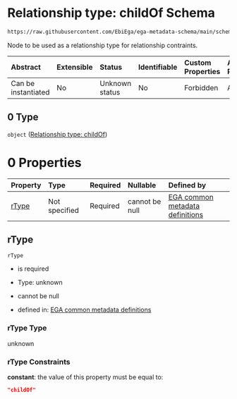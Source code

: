 # Relationship type: childOf Schema

```txt
https://raw.githubusercontent.com/EbiEga/ega-metadata-schema/main/schemas/EGA.policy.json#/properties/policyRelationships/items/allOf/1/anyOf/2/allOf/0/anyOf/0
```

Node to be used as a relationship type for relationship contraints.

| Abstract            | Extensible | Status         | Identifiable | Custom Properties | Additional Properties | Access Restrictions | Defined In                                                                   |
| :------------------ | :--------- | :------------- | :----------- | :---------------- | :-------------------- | :------------------ | :--------------------------------------------------------------------------- |
| Can be instantiated | No         | Unknown status | No           | Forbidden         | Allowed               | none                | [EGA.policy.json\*](../../../schemas/EGA.policy.json "open original schema") |

## 0 Type

`object` ([Relationship type: childOf](ega-4-defs-relationship-type-childof.md))

# 0 Properties

| Property        | Type          | Required | Nullable       | Defined by                                                                                                                                                                                                                               |
| :-------------- | :------------ | :------- | :------------- | :--------------------------------------------------------------------------------------------------------------------------------------------------------------------------------------------------------------------------------------- |
| [rType](#rtype) | Not specified | Required | cannot be null | [EGA common metadata definitions](ega-4-defs-relationship-type-childof-properties-rtype.md "https://raw.githubusercontent.com/EbiEga/ega-metadata-schema/main/schemas/EGA.common-definitions.json#/$defs/rTypeChildOf/properties/rType") |

## rType



`rType`

*   is required

*   Type: unknown

*   cannot be null

*   defined in: [EGA common metadata definitions](ega-4-defs-relationship-type-childof-properties-rtype.md "https://raw.githubusercontent.com/EbiEga/ega-metadata-schema/main/schemas/EGA.common-definitions.json#/$defs/rTypeChildOf/properties/rType")

### rType Type

unknown

### rType Constraints

**constant**: the value of this property must be equal to:

```json
"childOf"
```
